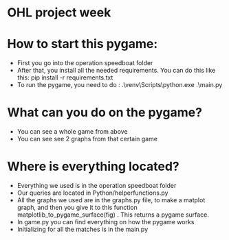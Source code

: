# OHL project week

# How to start this pygame:

- First you go into the operation speedboat folder
- After that, you install all the needed requirements. You can do this like this: pip install -r requirements.txt
- To run the pygame, you need to do : .\venv\Scripts\python.exe .\main.py


# What can you do on the pygame?

- You can see a whole game from above
- You can see see 2 graphs from that certain game

# Where is everything located?

- Everything we used is in the operation speedboat folder
- Our queries are located in Python/helperfunctions.py
- All the graphs we used are in the graphs.py file, to make a matplot graph, and then you give it to this function matplotlib_to_pygame_surface(fig) . This returns a pygame surface.
- In game.py you can find everything on how the pygame works
- Initializing for all the matches is in the main.py